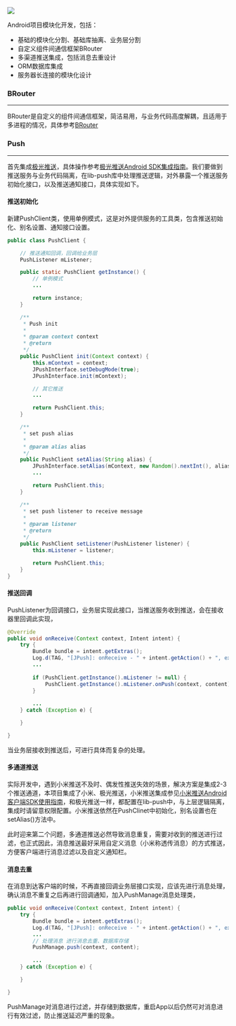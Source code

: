 ![](http://pic.blackist.top/android-modulize-icon.png)

<!-- <h1 style="text-align:center"> Modulize </h1>  -->

Android项目模块化开发，包括：

- 基础的模块化分割、基础库抽离、业务层分割
- 自定义组件间通信框架BRouter
- 多渠道推送集成，包括消息去重设计
- ORM数据库集成
- 服务器长连接的模块化设计



### BRouter 
---

BRouter是自定义的组件间通信框架，简洁易用，与业务代码高度解耦，且适用于多进程的情况，具体参考[BRouter](https://github.com/blackist/BRouter)



### Push
---

首先集成[极光推送](https://www.jiguang.cn/)，具体操作参考[极光推送Android SDK集成指南](https://docs.jiguang.cn/jpush/client/Android/android_guide/)。我们要做到推送服务与业务代码隔离，在lib-push库中处理推送逻辑，对外暴露一个推送服务初始化接口，以及推送通知接口，具体实现如下。

#### 推送初始化

新建PushClient类，使用单例模式，这是对外提供服务的工具类，包含推送初始化、别名设置、通知接口设置。

``` java
public class PushClient {

	// 推送通知回调，回调给业务层
    PushListener mListener;

    public static PushClient getInstance() {
        // 单例模式
		...

        return instance;
    }

    /**
     * Push init
     *
     * @param context context
     * @return
     */
    public PushClient init(Context context) {
        this.mContext = context;
        JPushInterface.setDebugMode(true);
        JPushInterface.init(mContext);

		// 其它推送
		...

        return PushClient.this;
    }

    /**
     * set push alias
     *
     * @param alias alias
     */
    public PushClient setAlias(String alias) {
        JPushInterface.setAlias(mContext, new Random().nextInt(), alias);
        ...

        return PushClient.this;
    }

    /**
     * set push listener to receive message
     *
     * @param listener
     * @return
     */
    public PushClient setListener(PushListener listener) {
        this.mListener = listener;

        return PushClient.this;
    }
}

```

#### 推送回调

PushListener为回调接口，业务层实现此接口，当推送服务收到推送，会在接收器里回调此实现，

``` java
@Override
public void onReceive(Context context, Intent intent) {
    try {
        Bundle bundle = intent.getExtras();
        Log.d(TAG, "[JPush]: onReceive - " + intent.getAction() + ", extras: " + printBundle(bundle));
		...
        
        if (PushClient.getInstance().mListener != null) {
            PushClient.getInstance().mListener.onPush(context, content);
        }
        
		...
    } catch (Exception e) {

    }

}

```

当业务层接收到推送后，可进行具体而复杂的处理。

#### 多通道推送

实际开发中，遇到小米推送不及时、偶发性推送失效的场景，解决方案是集成2-3个推送通道，本项目集成了小米、极光推送，小米推送集成参见[小米推送Android客户端SDK使用指南](https://dev.mi.com/console/doc/detail?pId=41)，和极光推送一样，都配置在lib-push中，与上层逻辑隔离，集成时请留意权限配置。小米推送依然在PushClinet中初始化，别名设置也在setAlias()方法中。

此时迎来第二个问题，多通道推送必然导致消息重复，需要对收到的推送进行过滤，也正式因此，消息推送最好采用自定义消息（小米称透传消息）的方式推送，方便客户端进行消息过滤以及自定义通知栏。


#### 消息去重

在消息到达客户端的时候，不再直接回调业务层接口实现，应该先进行消息处理，确认消息不重复之后再进行回调通知，加入PushManage消息处理类，

``` java
public void onReceive(Context context, Intent intent) {
    try {
        Bundle bundle = intent.getExtras();
        Log.d(TAG, "[JPush]: onReceive - " + intent.getAction() + ", extras: " + printBundle(bundle));
		...
        // 处理消息 进行消息去重、数据库存储
        PushManage.push(context, content);
        
		...
    } catch (Exception e) {

    }

}

``` 

PushManage对消息进行过滤，并存储到数据库，重启App以后仍然可对消息进行有效过滤，防止推送延迟严重的现象。